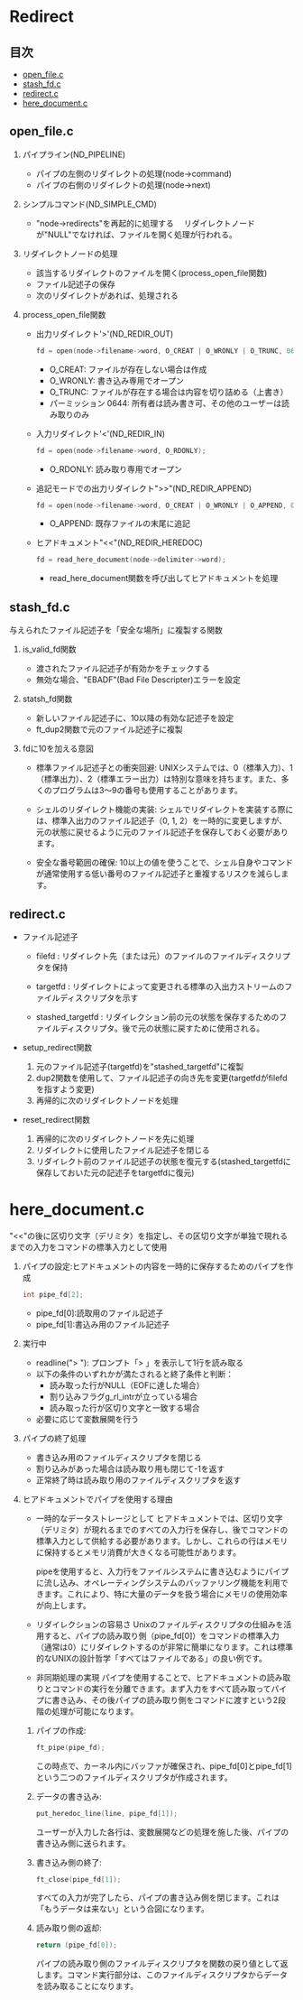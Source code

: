 # Redirect

## 目次
- [open_file.c](#open_filec)
- [stash_fd.c](#stash_fdc)
- [redirect.c](#redirectc)
- [here_document.c](#here_documentc)

## open_file.c

1. パイプライン(ND_PIPELINE)
	- パイプの左側のリダイレクトの処理(node->command)
	- パイプの右側のリダイレクトの処理(node->next)

2. シンプルコマンド(ND_SIMPLE_CMD)
	- "node->redirects"を再起的に処理する
	　リダイレクトノードが"NULL"でなければ、ファイルを開く処理が行われる。

3. リダイレクトノードの処理
	- 該当するリダイレクトのファイルを開く(process_open_file関数)
	- ファイル記述子の保存
	- 次のリダイレクトがあれば、処理される

4. process_open_file関数
	- 出力リダイレクト'>'(ND_REDIR_OUT)
		```c
		fd = open(node->filename->word, O_CREAT | O_WRONLY | O_TRUNC, 0644);
		```
		- O_CREAT: ファイルが存在しない場合は作成
		- O_WRONLY: 書き込み専用でオープン
		- O_TRUNC: ファイルが存在する場合は内容を切り詰める（上書き）
		- パーミッション 0644: 所有者は読み書き可、その他のユーザーは読み取りのみ

	- 入力リダイレクト'<'(ND_REDIR_IN)
		```c
		fd = open(node->filename->word, O_RDONLY);
		```
		- O_RDONLY: 読み取り専用でオープン

	- 追記モードでの出力リダイレクト">>"(ND_REDIR_APPEND)
		```c
		fd = open(node->filename->word, O_CREAT | O_WRONLY | O_APPEND, 0644);
		```
		- O_APPEND: 既存ファイルの末尾に追記

	- ヒアドキュメント"<<"(ND_REDIR_HEREDOC)
		```c
		fd = read_here_document(node->delimiter->word);
		```
		- read_here_document関数を呼び出してヒアドキュメントを処理

## stash_fd.c

与えられたファイル記述子を「安全な場所」に複製する関数

1. is_valid_fd関数
	- 渡されたファイル記述子が有効かをチェックする
	- 無効な場合、"EBADF"(Bad File Descripter)エラーを設定

2. statsh_fd関数
	- 新しいファイル記述子に、10以降の有効な記述子を設定
	- ft_dup2関数で元のファイル記述子に複製

3. fdに10を加える意図
	- 標準ファイル記述子との衝突回避:
	 UNIXシステムでは、0（標準入力）、1（標準出力）、2（標準エラー出力）は特別な意味を持ちます。また、多くのプログラムは3〜9の番号も使用することがあります。

	- シェルのリダイレクト機能の実装:
	 シェルでリダイレクトを実装する際には、標準入出力のファイル記述子（0, 1, 2）を一時的に変更しますが、元の状態に戻せるように元のファイル記述子を保存しておく必要があります。

	- 安全な番号範囲の確保:
	 10以上の値を使うことで、シェル自身やコマンドが通常使用する低い番号のファイル記述子と重複するリスクを減らします。

## redirect.c

- ファイル記述子
	- filefd : リダイレクト先（または元）のファイルのファイルディスクリプタを保持

	- targetfd : リダイレクトによって変更される標準の入出力ストリームのファイルディスクリプタを示す

	- stashed_targetfd : リダイレクション前の元の状態を保存するためのファイルディスクリプタ。後で元の状態に戻すために使用される。

- setup_redirect関数
	1. 元のファイル記述子(targetfd)を"stashed_targetfd"に複製
	2. dup2関数を使用して、ファイル記述子の向き先を変更(targetfdがfilefdを指すよう変更)
	3. 再帰的に次のリダイレクトノードを処理

- reset_redirect関数
	1. 再帰的に次のリダイレクトノードを先に処理
	2. リダイレクトに使用したファイル記述子を閉じる
	3. リダイレクト前のファイル記述子の状態を復元する(stashed_targetfdに保存しておいた元の記述子をtargetfdに復元)

# here_document.c

"<<"の後に区切り文字（デリミタ）を指定し、その区切り文字が単独で現れるまでの入力をコマンドの標準入力として使用

1. パイプの設定:ヒアドキュメントの内容を一時的に保存するためのパイプを作成
	```c
	int	pipe_fd[2];
	```
	- pipe_fd[0]:読取用のファイル記述子
	- pipe_fd[1]:書込み用のファイル記述子

2. 実行中
	- readline("> "): プロンプト「> 」を表示して1行を読み取る
	- 以下の条件のいずれかが満たされると終了条件と判断：
		- 読み取った行がNULL（EOFに達した場合）
		- 割り込みフラグg_rl_intrが立っている場合
		- 読み取った行が区切り文字と一致する場合
	- 必要に応じて変数展開を行う

3. パイプの終了処理
	- 書き込み用のファイルディスクリプタを閉じる
	- 割り込みがあった場合は読み取り用も閉じて-1を返す
	- 正常終了時は読み取り用のファイルディスクリプタを返す

4. ヒアドキュメントでパイプを使用する理由
	- 一時的なデータストレージとして
		ヒアドキュメントでは、区切り文字（デリミタ）が現れるまでのすべての入力行を保存し、後でコマンドの標準入力として供給する必要があります。しかし、これらの行はメモリに保持するとメモリ消費が大きくなる可能性があります。

		pipeを使用すると、入力行をファイルシステムに書き込むようにパイプに流し込み、オペレーティングシステムのバッファリング機能を利用できます。これにより、特に大量のデータを扱う場合にメモリの使用効率が向上します。

	- リダイレクションの容易さ
		Unixのファイルディスクリプタの仕組みを活用すると、パイプの読み取り側（pipe_fd[0]）をコマンドの標準入力（通常は0）にリダイレクトするのが非常に簡単になります。これは標準的なUNIXの設計哲学「すべてはファイルである」の良い例です。

	- 非同期処理の実現
		パイプを使用することで、ヒアドキュメントの読み取りとコマンドの実行を分離できます。まず入力をすべて読み取ってパイプに書き込み、その後パイプの読み取り側をコマンドに渡すという2段階の処理が可能になります。

	1. パイプの作成:
		```c
		ft_pipe(pipe_fd);
		```
		この時点で、カーネル内にバッファが確保され、pipe_fd[0]とpipe_fd[1]という二つのファイルディスクリプタが作成されます。

	2. データの書き込み:
		```c
		put_heredoc_line(line, pipe_fd[1]);
		```
		ユーザーが入力した各行は、変数展開などの処理を施した後、パイプの書き込み側に送られます。

	3. 書き込み側の終了:
		```c
		ft_close(pipe_fd[1]);
		```
		すべての入力が完了したら、パイプの書き込み側を閉じます。これは「もうデータは来ない」という合図になります。

	4. 読み取り側の返却:
		```c
		return (pipe_fd[0]);
		```
		パイプの読み取り側のファイルディスクリプタを関数の戻り値として返します。コマンド実行部分は、このファイルディスクリプタからデータを読み取ることになります。
